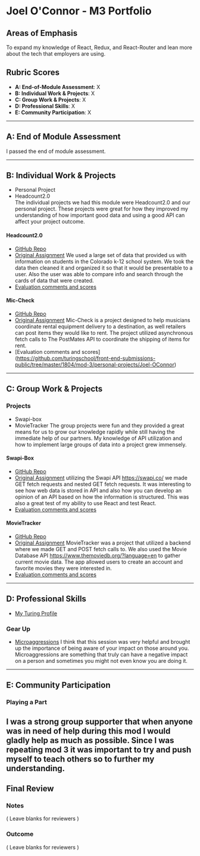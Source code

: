 # Joel O'Connor - M3 Portfolio

## Areas of Emphasis
  To expand my knowledge of React, Redux, and React-Router and lean more about the tech that employers are using.
## Rubric Scores
  * **A: End-of-Module Assessment**: X
  * **B: Individual Work & Projects**: X
  * **C: Group Work & Projects**: X
  * **D: Professional Skills**: X
  * **E: Community Participation**: X

-----------------------
## A: End of Module Assessment
  I passed the end of module assessment.

-----------------------
## B: Individual Work & Projects
  * Personal Project
  * Headcount2.0  
  The individual projects we had this module were Headcount2.0 and our personal project. These projects were great for how they improved my understanding of how important good data and using a good API can affect your project outcome.

#### Headcount2.0
  * [GitHub Repo](https://github.com/JoOCon/headcount2.0)
  * [Original Assignment](https://github.com/turingschool-examples/headcount2.0)
  We used a large set of data that provided us with information on students in the Colorado k-12 school system. We took the data then cleaned it and organized it so that it would be presentable to a user. Also the user was able to compare info and search through the cards of data that were created.
  * [Evaluation comments and scores](https://github.com/turingschool/front-end-submissions-public/tree/master/1804/mod-3/headcount/joel)

#### Mic-Check
  * [GitHub Repo](https://github.com/JoOCon/mic-check)
  * [Original Assignment](http://frontend.turing.io/projects/self-directed-project.html)
  Mic-Check is a project designed to help musicians coordinate rental equipment delivery to a destination, as well retailers can post items they would like to rent. The project utilized asynchronous fetch calls to The PostMates API to coordinate the shipping of items for rent.
  * [Evaluation comments and scores] (https://github.com/turingschool/front-end-submissions-public/tree/master/1804/mod-3/personal-projects/Joel-OConnor)

-----------------------
## C: Group Work & Projects
### Projects
  * Swapi-box
  * MovieTracker
  The group projects were fun and they provided a great means for us to grow our knowledge rapidly while still having the immediate help of our partners. My knowledge of API utilization and how to implement large groups of data into a project grew immensely.

#### Swapi-Box
  * [GitHub Repo](https://github.com/JoOCon/swapi-box-jj)
  * [Original Assignment](http://frontend.turing.io/projects/swapi-box.html)
  utilizing the Swapi API https://swapi.co/ we made GET fetch requests and nested GET fetch requests. It was interesting to see how web data is stored in API and also how you can develop an opinion of an API based on how the information is structured. This was also a great test of my ability to use React and test React.
  * [Evaluation comments and scores](https://github.com/turingschool/front-end-submissions-public/tree/master/1804/mod-3/swapi-box/joel-jesse)

#### MovieTracker
  * [GitHub Repo](https://github.com/TFisch/movie-tracker)
  * [Original Assignment](https://github.com/turingschool-examples/movie-tracker)
  MovieTracker was a project that utilized a backend where we made GET and POST fetch calls to. We also used the Movie Database API https://www.themoviedb.org/?language=en to gather current movie data. The app allowed users to create an account and favorite movies they were interested in.
  * [Evaluation comments and scores](https://github.com/turingschool/front-end-submissions-public/tree/master/1804/mod-3/movie-tracker/tim-joel)

-----------------------
## D: Professional Skills
  * [My Turing Profile](https://www.turing.io/alumni/joel-oconnor)
### Gear Up
  * [Microaggressions](https://github.com/turingschool/gear-up/blob/master/Mod3_Week1_Microaggressions_update.md)
  I think that this session was very helpful and brought up the importance of being aware of your impact on those around you. Microaggressions are something that truly can have a negative impact on a person and sometimes you might not even know you are doing it.

-----------------------
## E: Community Participation
### Playing a Part
  I was a strong group supporter that when anyone was in need of help during this mod I would gladly help as much as possible. Since I was repeating mod 3 it was important to try and push myself to teach others so to further my understanding.
-----------------------
## Final Review
### Notes
( Leave blanks for reviewers )
### Outcome
( Leave blanks for reviewers )
